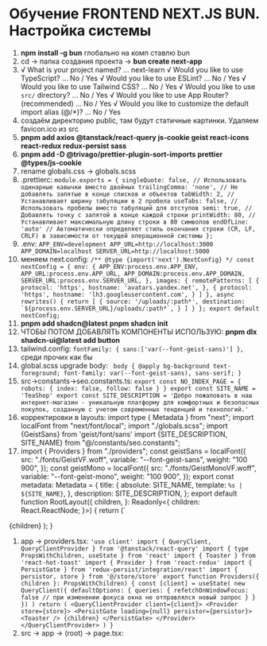 # Обучение FRONTEND NEXT.JS BUN. Настройка системы
1. **npm install -g bun** глобально на комп ставлю bun
2. cd -> папка создания проекта -> **bun create next-app**
3. √ What is your project named? ... next-learn
   √ Would you like to use TypeScript? ... No / Yes
   √ Would you like to use ESLint? ... No / Yes
   √ Would you like to use Tailwind CSS? ... No / Yes
   √ Would you like to use `src/` directory? ... No / Yes
   √ Would you like to use App Router? (recommended) ... No / Yes
   √ Would you like to customize the default import alias (@/*)? ... No / Yes
4. создаём директорию public, там будут статичные картинки. Удаляем favicon.ico из src
5. **pnpm add axios @tanstack/react-query js-cookie geist react-icons react-redux redux-persist sass**
6. **pnpm add -D @trivago/prettier-plugin-sort-imports prettier @types/js-cookie**
7. rename globals.css -> globals.scss
8. .prettierc:
   `module.exports = {
   singleQuote: false, // Использовать одинарные кавычки вместо двойных
   trailingComma: 'none', // Не добавлять запятые в конце списков и объектов
   tabWidth: 2, // Устанавливает ширину табуляции в 2 пробела
   useTabs: false, // Использовать пробелы вместо табуляций для отступов
   semi: true, // Добавлять точку с запятой в конце каждой строки
   printWidth: 80, // Устанавливает максимальную длину строки в 80 символов
   endOfLine: 'auto' // Автоматически определяет стиль окончания строки (CR, LF, CRLF) в зависимости от текущей операционной системы
   };`
9. .env:
   `APP_ENV=development
APP_URL=http://localhost:3000
APP_DOMAIN=localhost
SERVER_URL=http://localhost:5000`
10. меняем next.config:
    ``/** @type {import('next').NextConfig} */
    const nextConfig = {
    env: {
    APP_ENV:process.env.APP_ENV,
    APP_URL:process.env.APP_URL,
    APP_DOMAIN:process.env.APP_DOMAIN,
    SERVER_URL:process.env.SERVER_URL,
    },
    images: {
    remotePatterns: [
    {
    protocol: 'https',
    hostname: 'avatars.yandex.net',
    },
    {
    protocol: 'https',
    hostname: 'lh3.googleusercontent.com',
    }
    ]
    },
    async rewrites() {
    return [
    {
    source: '/uploads/:path*',
    destination: `${process.env.SERVER_URL}/uploads/:path*`,
    }
    ]
    }
};
export default nextConfig;``
11. **pnpm add shadcn@latest**  **pnpm shadcn init**
12. ЧТОБЫ ПОТОМ ДОБАВЛЯТЬ КОМПОНЕНТЫ ИСПОЛЬЗУЮ: **pnpm dlx shadcn-ui@latest add button**
12. tailwind.config:
    `fontFamily: {
    sans:['var(--font-geist-sans)']
    },` среди прочих как бы
13. global.scss upgrade body:
   ` body {
    @apply bg-background text-foreground;
    font-family: var(--font-geist-sans), sans-serif;
    }`
14. src->constants->seo.constants.ts:
    `export const NO_INDEX_PAGE = { robots: { index: false, follow: false } }
export const SITE_NAME = 'TeaShop'
export const SITE_DESCRIPTION =
'Добро пожаловать в наш интернет-магазин - уникальную платформу для комфортных и безопасных покупок, созданную с учетом современных тенденций и технологий.'`
15. корректировки в layouts:
    import type { Metadata } from "next";
    import localFont from "next/font/local";
    import "./globals.scss";
    import {GeistSans} from 'geist/font/sans'
    import {SITE_DESCRIPTION, SITE_NAME} from "@/constants/seo.constants";
16. import { Providers } from "./providers";
const geistSans = localFont({
src: "./fonts/GeistVF.woff",
variable: "--font-geist-sans",
weight: "100 900",
});
const geistMono = localFont({
src: "./fonts/GeistMonoVF.woff",
variable: "--font-geist-mono",
weight: "100 900",
});
export const metadata: Metadata = {
title: {
absolute: SITE_NAME,
template: `%s | ${SITE_NAME}`,
},
description: SITE_DESCRIPTION,
};
export default function RootLayout({
children,
}: Readonly<{
children: React.ReactNode;
}>) {
return (`<html lang="ru">
<body className={GeistSans.variable}><Providers>{children}</Providers>
</body>
</html>
);
}

1.  app -> providers.tsx:
`'use client'
import { QueryClient, QueryClientProvider } from '@tanstack/react-query'
import { type PropsWithChildren, useState } from 'react'
import { Toaster } from 'react-hot-toast'
import { Provider } from 'react-redux'
import { PersistGate } from 'redux-persist/integration/react'
import { persistor, store } from '@/store/store'
export function Providers({ children }: PropsWithChildren) {
const [client] = useState(
new QueryClient({
defaultOptions: {
queries: {
refetchOnWindowFocus: false // при изменении фокуса окна не отправлялся новый запрос
}
}
})
)
	return (
		<QueryClientProvider client={client}>
			<Provider store={store}>
				<PersistGate loading={null} persistor={persistor}>
					<Toaster />
					{children}
				</PersistGate>
			</Provider>
		</QueryClientProvider>
	)
}`
2. src -> app -> (root) -> page.tsx:














